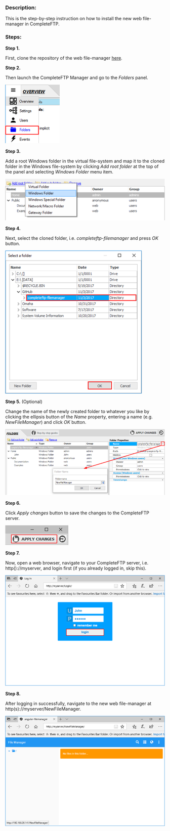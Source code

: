 ### Description: 

This is the step-by-step instruction on how to install the new web file-manager in CompleteFTP.

### Steps:

**Step 1.** 

First, clone the repository of the web file-manager [here](https://github.com/EnterpriseDT/completeftp-filemanager).

**Step 2.**

 Then launch the CompleteFTP Manager and go to the *Folders* panel.
 
![Select Folders panel](/img/selectFolderPanel.png)

**Step 3.**

Add a root Windows folder in the virtual file-system and map it to the cloned folder in the Windows file-system by clicking *Add root folder* at the top of the panel and selecting *Windows Folder* menu item.

![Add root Windows folder](/img/addRootWindowsFolder.png)

**Step 4.**

Next, select the cloned folder, i.e. *completeftp-filemanager* and press *OK* button.

![Mapping folder](/img/mapFolder.png)

**Step 5.** (Optional) 

Change the name of the newly created folder to whatever you like by clicking the ellipsis button of the *Name* property, entering a name (e.g. *NewFileManager*) and click *OK* button. 

![Change folder name](/img/changeFolderName.png)

**Step 6.** 

Click *Apply changes* button to save the changes to the CompleteFTP server.

![Apply change](/img/applyChanges.png)

**Step 7.** 

Now, open a web browser, navigate to your CompleteFTP server, i.e. http()://myserver, and login first (if you already logged in, skip this).

![Login](/img/login.png)

**Step 8.** 

After logging in successfully, navigate to the new web file-manager at http(s)://myserver/NewFileManager. 

![New File-Manager](/img/newFileManager.png)
